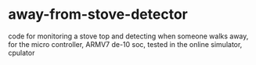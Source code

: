 # away-from-stove-detector
code for monitoring a stove top and detecting when someone walks away, for the micro controller, ARMV7 de-10 soc, tested in the online simulator, cpulator 
